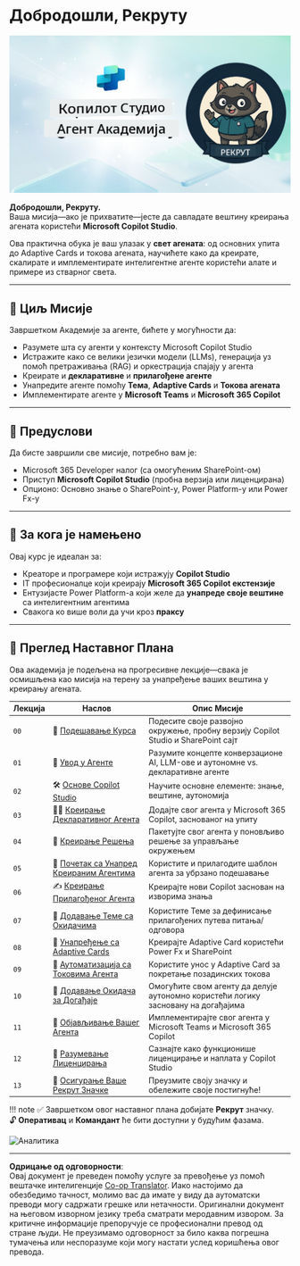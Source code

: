 <!--
CO_OP_TRANSLATOR_METADATA:
{
  "original_hash": "8b5ecad9d5d073ea3f4c2b844e80f2e5",
  "translation_date": "2025-10-20T23:19:10+00:00",
  "source_file": "docs/recruit/README.md",
  "language_code": "sr"
}
-->
# Добродошли, Рекруту

![Copilot Studio Agent Academy Recruit](../../../../translated_images/mcs-agent-academy-recruit-banner.f01c323f046afa313523de9d6da40d3774cc0fc0d1a4bf66e2ea0568b31b960c.sr.png)

**Добродошли, Рекруту.**  
Ваша мисија—ако је прихватите—јесте да савладате вештину креирања агената користећи **Microsoft Copilot Studio**.

Ова практична обука је ваш улазак у **свет агената**: од основних упита до Adaptive Cards и токова агената, научићете како да креирате, скалирате и имплементирате интелигентне агенте користећи алате и примере из стварног света.

---

## 🎯 Циљ Мисије

Завршетком Академије за агенте, бићете у могућности да:

- Разумете шта су агенти у контексту Microsoft Copilot Studio
- Истражите како се велики језички модели (LLMs), генерација уз помоћ претраживања (RAG) и оркестрација спајају у агента
- Креирате и **декларативне** и **прилагођене агенте**
- Унапредите агенте помоћу **Тема**, **Adaptive Cards** и **Токова агената**
- Имплементирате агенте у **Microsoft Teams** и **Microsoft 365 Copilot**

---

## 🧪 Предуслови

Да бисте завршили све мисије, потребно вам је:

- Microsoft 365 Developer налог (са омогућеним SharePoint-ом)
- Приступ **Microsoft Copilot Studio** (пробна верзија или лиценцирана)
- Опционо: Основно знање о SharePoint-у, Power Platform-у или Power Fx-у

---

## 🧬 За кога је намењено

Овај курс је идеалан за:

- Креаторе и програмере који истражују **Copilot Studio**
- IT професионалце који креирају **Microsoft 365 Copilot екстензије**
- Ентузијасте Power Platform-а који желе да **унапреде своје вештине** са интелигентним агентима
- Свакога ко више воли да учи кроз **праксу**

---

## 🧭 Преглед Наставног Плана

Ова академија је подељена на прогресивне лекције—свака је осмишљена као мисија на терену за унапређење ваших вештина у креирању агената.

| Лекција | Наслов | Опис Мисије |
|---------|--------|-------------|
| `00` | 🧰 [Подешавање Курсa](./00-course-setup/README.md) | Подесите своје развојно окружење, пробну верзију Copilot Studio и SharePoint сајт |
| `01` | 🧠 [Увод у Агенте](./01-introduction-to-agents/README.md) | Разумите концепте конверзационе AI, LLM-ове и аутономне vs. декларативне агенте |
| `02` | 🛠️ [Основе Copilot Studio](./02-copilot-studio-fundamentals/README.md) | Научите основне елементе: знање, вештине, аутономија |
| `03` | 👩‍💻 [Креирање Декларативног Агента](./03-create-a-declarative-agent-for-M365Copilot/README.md) | Додајте свог агента у Microsoft 365 Copilot, заснованог на упиту |
| `04` | 🧩 [Креирање Решења](./04-creating-a-solution/README.md) | Пакетујте свог агента у поновљиво решење за управљање окружењем |
| `05` | 🚀 [Почетак са Унапред Креираним Агентима](./05-using-prebuilt-agents/README.md) | Користите и прилагодите шаблон агента за убрзано подешавање |
| `06` | ✍️ [Креирање Прилагођеног Агента](./06-create-agent-from-conversation/README.md) | Креирајте нови Copilot заснован на изворима знања |
| `07` | 🧠 [Додавање Теме са Окидачима](./07-add-new-topic-with-trigger/README.md) | Користите Теме за дефинисање прилагођених путева питања/одговора |
| `08` | 🪪 [Унапређење са Adaptive Cards](./08-add-adaptive-card/README.md) | Креирајте Adaptive Card користећи Power Fx и SharePoint |
| `09` | 🔁 [Аутоматизација са Токовима Агента](./09-add-an-agent-flow/README.md) | Користите унос у Adaptive Card за покретање позадинских токова |
| `10` | 🧭 [Додавање Окидача за Догађаје](./10-add-event-triggers/README.md) | Омогућите свом агенту да делује аутономно користећи логику засновану на догађајима |
| `11` | 📢 [Објављивање Вашег Агента](./11-publish-your-agent/README.md) | Имплементирајте свог агента у Microsoft Teams и Microsoft 365 Copilot |
| `12` | 🪪 [Разумевање Лиценцирања](./12-understanding-licensing/README.md) | Сазнајте како функционише лиценцирање и наплата у Copilot Studio |
| `13` | 🚨 [Осигурање Ваше Рекрут Значке](./course-completion-badges-recruit/README.md) | Преузмите своју значку и обележите своје постигнуће! |

!!! note
    ✅ Завршетком овог наставног плана добијате **Рекрут** значку.  
    🔓 **Оперативац** и **Командант** ће бити доступни у будућим фазама.

<!-- markdownlint-disable-next-line MD033 -->
<img src="https://m365-visitor-stats.azurewebsites.net/agent-academy/recruit" alt="Аналитика" />

---

**Одрицање од одговорности**:  
Овај документ је преведен помоћу услуге за превођење уз помоћ вештачке интелигенције [Co-op Translator](https://github.com/Azure/co-op-translator). Иако настојимо да обезбедимо тачност, молимо вас да имате у виду да аутоматски преводи могу садржати грешке или нетачности. Оригинални документ на његовом изворном језику треба сматрати меродавним извором. За критичне информације препоручује се професионални превод од стране људи. Не преузимамо одговорност за било каква погрешна тумачења или неспоразуме који могу настати услед коришћења овог превода.